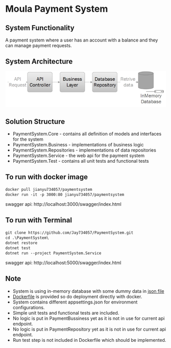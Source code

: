 # Moula Payment System

## System Functionality
A payment system where a user has an account with a balance and they can manage
payment requests.

## System Architecture

![system architecture](architecture.jpg)

## Solution Structure

* PaymentSystem.Core - contains all definition of models and interfaces for the system
* PaymentSystem.Business - implementations of business logic 
* PaymentSystem.Repositories - implementations of data repositories
* PaymentSystem.Service - the web api for the payment system
* PaymentSystem.Test - contains all unit tests and functional tests

## To run with docker image

```console
docker pull jianyu734057/paymentsystem
docker run -it -p 3000:80 jianyu734057/paymentsystem
```

swagger api: http://localhost:3000/swagger/index.html

## To run with Terminal

```console
git clone https://github.com/Jay734057/PaymentSystem.git
cd .\PaymentSystem\
dotnet restore
dotnet test
dotnet run --project PaymentSystem.Service
```

swagger api: http://localhost:5000/swagger/index.html

## Note
* System is using in-memory database with some dummy data in [json file](PaymentSystem.Service/DummyData/DummyData.json)
* [Dockerfile](Dockerfile) is provided so do deployment directly with docker.
* System contains different appsettings.json for environment configurations.
* Simple unit tests and functional tests are included.
* No logic is put in PaymentBussiness yet as it is not in use for current api endpoint.
* No logic is put in PaymentRepository yet as it is not in use for current api endpoint.
* Run test step is not included in Dockerfile which should be implemented.
  
